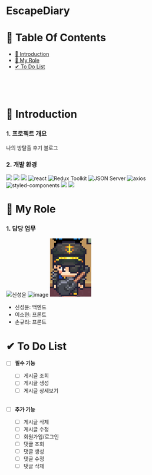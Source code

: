 # EscapeDiary

# 📌 Table Of Contents

- [📖 Introduction](#-introduction)
- [🙋 My Role](#-my-role)
- [✔ To Do List](#-to-do-list)

<!-- - [🔎 Detail](#-detail)
- [💡 Review](#-review) -->

<br />
<br />
<br />

# 📖 Introduction

### 1. 프로젝트 개요

나의 방탈출 후기 블로그
<br />

### 2. 개발 환경

<img src="https://img.shields.io/badge/html5-E34F26?style=for-the-badge&logo=html5&logoColor=white"> <img src="https://img.shields.io/badge/css-1572B6?style=for-the-badge&logo=css3&logoColor=white"> <img src="https://img.shields.io/badge/javascript-F7DF1E?style=for-the-badge&logo=javascript&logoColor=black"> ![react](https://img.shields.io/badge/react-61DAFB?style=for-the-badge&logo=react&logoColor=white) ![Redux Toolkit](https://img.shields.io/badge/Redux_Toolkit-764ABC?style=for-the-badge&logo=redux&logoColor=white) ![JSON Server](https://img.shields.io/badge/JSON_Server-FF6384?style=for-the-badge&logo=json&logoColor=white) ![axios](https://img.shields.io/badge/axios-35495E?style=for-the-badge&logo=axios&logoColor=white) ![styled-components](https://img.shields.io/badge/styled--components-DB7093?style=for-the-badge&logo=styled-components&logoColor=white) <img src="https://img.shields.io/badge/visual studio code-007ACC?style=for-the-badge&logo=visualstudiocode&logoColor=white"> <img src="https://img.shields.io/badge/github-181717?style=for-the-badge&logo=github&logoColor=white">

<!-- ### 3. 프로젝트 내용 -->

<!-- ![projectTemp](https://user-images.githubusercontent.com/87955005/152466049-f9c573aa-ebed-4978-a027-0cc82364b1d6.png)

#### 3-1. 내용1

- 프로젝트의 **내용**을 기입합니다.
- 주요 **특징**들을 작성합니다.

#### 3-2. 내용2

- 프로젝트의 **내용**을 기입합니다.
- 주요 **특징**들을 작성합니다.

<br />
<br />
<br /> -->

# 🙋 My Role

### 1. 담당 업무

![신성윤](https://github.com/hyeon12/reactH99TestThree/assets/56420106/4dd285c0-0048-4c85-bf32-81ceb7ec6a02) ![image](https://github.com/hyeon12/reactH99TestThree/assets/56420106/be2a43b6-b7a6-4a7f-94f7-be23a8b574f1) ![Alt text](image.png)

- 신성윤: 백엔드
- 이소현: 프론트
- 손규리: 프론트

<!-- #### 1-1. 주요 특징

- 구현 **결과**에 대한 **설명**을 기입합니다.
- 이미지 혹은 영상으로 **확인** 가능한 부분을 설명합니다.

#### 1-2. 주요 특징

- 구현 **결과**에 대한 **설명**을 기입합니다.
- 이미지 혹은 영상으로 **확인** 가능한 부분을 설명합니다.

<br />
<br /> -->

<!-- ### 2. 담당 업무

![projectTemp](https://user-images.githubusercontent.com/87955005/152466049-f9c573aa-ebed-4978-a027-0cc82364b1d6.png)

#### 2-1. 주요 특징

- 구현 **결과**에 대한 **설명**을 기입합니다.
- 이미지 혹은 영상으로 **확인** 가능한 부분을 설명합니다.

#### 2-2. 주요 특징

- 구현 **결과**에 대한 **설명**을 기입합니다.
- 이미지 혹은 영상으로 **확인** 가능한 부분을 설명합니다.

<br />
<br />
<br /> -->

<!-- # 🔎 Detail

### 1. 주요 코드

- 작성한 **코드**를 설명합니다.
  ```java
  System.out.println("설명에 부합하는 코드만 기입합니다.");
  ```
- 작성한 **코드**를 설명합니다.
  ```sql
  begin
      dbms_output.put_line('설명에 부합하는 코드만 기입합니다.');
  end;
  ```
- 작성한 **코드**를 설명합니다.
  ```javascript
  console.log("설명에 부합하는 코드만 기입합니다.");
  ```

<br />
<br />

### 2. 주요 코드

- 작성한 **코드**를 설명합니다.
  ```java
  System.out.println("설명에 부합하는 코드만 기입합니다.");
  ```
- 작성한 **코드**를 설명합니다.
  ```sql
  begin
      dbms_output.put_line('설명에 부합하는 코드만 기입합니다.');
  end;
  ```
- 작성한 **코드**를 설명합니다.
  ```javascript
  console.log("설명에 부합하는 코드만 기입합니다.");
  ```

<br />
<br />
<br />

# 💡 Review

### 1. 후기

- 프로젝트 완료 후 **후기**를 작성합니다.
- **협업**을 통해 얻은 **고찰**을 위주로 기입합니다.

<br />
<br />

### 2. 코드 리뷰

- 보완점이 있는 코드를 **리뷰**합니다.

<br />
<br />
<br /> -->

# ✔ To Do List

- [ ] **필수 기능**

  - [ ] 게시글 조회
  - [ ] 게시글 생성
  - [ ] 게시글 상세보기

  <br />

- [ ] **추가 기능**

  - [ ] 게시글 삭제
  - [ ] 게시글 수정
  - [ ] 회원가입/로그인
  - [ ] 댓글 조회
  - [ ] 댓글 생성
  - [ ] 댓글 수정
  - [ ] 댓글 삭제
